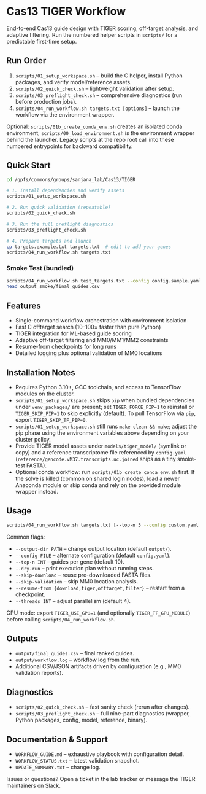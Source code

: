 # Cas13 TIGER Workflow

End-to-end Cas13 guide design with TIGER scoring, off-target analysis, and adaptive filtering. Run the numbered helper scripts in `scripts/` for a predictable first-time setup.

## Run Order

1. `scripts/01_setup_workspace.sh` – build the C helper, install Python packages, and verify model/reference assets.
2. `scripts/02_quick_check.sh` – lightweight validation after setup.
3. `scripts/03_preflight_check.sh` – comprehensive diagnostics (run before production jobs).
4. `scripts/04_run_workflow.sh targets.txt [options]` – launch the workflow via the environment wrapper.

Optional: `scripts/01b_create_conda_env.sh` creates an isolated conda environment; `scripts/00_load_environment.sh` is the environment wrapper behind the launcher. Legacy scripts at the repo root call into these numbered entrypoints for backward compatibility.

## Quick Start

```bash
cd /gpfs/commons/groups/sanjana_lab/Cas13/TIGER

# 1. Install dependencies and verify assets
scripts/01_setup_workspace.sh

# 2. Run quick validation (repeatable)
scripts/02_quick_check.sh

# 3. Run the full preflight diagnostics
scripts/03_preflight_check.sh

# 4. Prepare targets and launch
cp targets.example.txt targets.txt  # edit to add your genes
scripts/04_run_workflow.sh targets.txt
```

### Smoke Test (bundled)

```bash
scripts/04_run_workflow.sh test_targets.txt --config config.sample.yaml --output-dir output_smoke --skip-validation
head output_smoke/final_guides.csv
```

## Features

- Single-command workflow orchestration with environment isolation
- Fast C offtarget search (10–100× faster than pure Python)
- TIGER integration for ML-based guide scoring
- Adaptive off-target filtering and MM0/MM1/MM2 constraints
- Resume-from checkpoints for long runs
- Detailed logging plus optional validation of MM0 locations

## Installation Notes

- Requires Python 3.10+, GCC toolchain, and access to TensorFlow modules on the cluster.
- `scripts/01_setup_workspace.sh` skips `pip` when bundled dependencies under `venv_packages/` are present; set `TIGER_FORCE_PIP=1` to reinstall or `TIGER_SKIP_PIP=1` to skip explicitly (default). To pull TensorFlow via `pip`, export `TIGER_SKIP_TF_PIP=0`.
- `scripts/01_setup_workspace.sh` still runs `make clean && make`; adjust the pip phase using the environment variables above depending on your cluster policy.
- Provide TIGER model assets under `models/tiger_model/` (symlink or copy) and a reference transcriptome file referenced by `config.yaml` (`reference/gencode.vM37.transcripts.uc.joined` ships as a tiny smoke-test FASTA).
- Optional conda workflow: run `scripts/01b_create_conda_env.sh` first. If the solve is killed (common on shared login nodes), load a newer Anaconda module or skip conda and rely on the provided module wrapper instead.

## Usage

```bash
scripts/04_run_workflow.sh targets.txt [--top-n 5 --config custom.yaml --threads 8]
```

Common flags:
- `--output-dir PATH` – change output location (default `output/`).
- `--config FILE` – alternate configuration (default `config.yaml`).
- `--top-n INT` – guides per gene (default 10).
- `--dry-run` – print execution plan without running steps.
- `--skip-download` – reuse pre-downloaded FASTA files.
- `--skip-validation` – skip MM0 location analysis.
- `--resume-from {download,tiger,offtarget,filter}` – restart from a checkpoint.
- `--threads INT` – adjust parallelism (default 4).

GPU mode: export `TIGER_USE_GPU=1` (and optionally `TIGER_TF_GPU_MODULE`) before calling `scripts/04_run_workflow.sh`.

## Outputs

- `output/final_guides.csv` – final ranked guides.
- `output/workflow.log` – workflow log from the run.
- Additional CSV/JSON artifacts driven by configuration (e.g., MM0 validation reports).

## Diagnostics

- `scripts/02_quick_check.sh` – fast sanity check (rerun after changes).
- `scripts/03_preflight_check.sh` – full nine-part diagnostics (wrapper, Python packages, config, model, reference, binary).

## Documentation & Support

- `WORKFLOW_GUIDE.md` – exhaustive playbook with configuration detail.
- `WORKFLOW_STATUS.txt` – latest validation snapshot.
- `UPDATE_SUMMARY.txt` – change log.

Issues or questions? Open a ticket in the lab tracker or message the TIGER maintainers on Slack.
